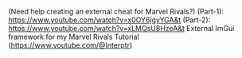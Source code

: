 (Need help creating an external cheat for Marvel Rivals?) 
(Part-1): https://www.youtube.com/watch?v=x0OY6jgyYGA&t	
(Part-2): https://www.youtube.com/watch?v=xLMQsU8HzeA&t	
External ImGui framework for my Marvel Rivals Tutorial (https://www.youtube.com/@Interptr)
